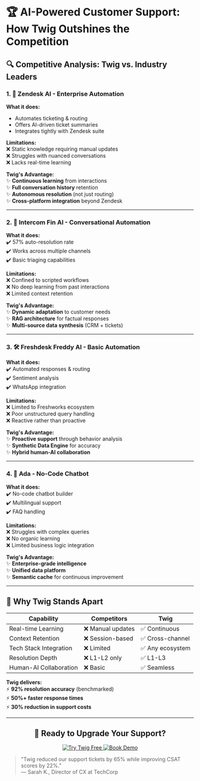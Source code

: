 # 🏆 AI-Powered Customer Support: How Twig Outshines the Competition

## 🔍 Competitive Analysis: Twig vs. Industry Leaders

### 1. 🏢 **Zendesk AI** - Enterprise Automation
**What it does:**  
- Automates ticketing & routing  
- Offers AI-driven ticket summaries  
- Integrates tightly with Zendesk suite  

**Limitations:**  
❌ Static knowledge requiring manual updates  
❌ Struggles with nuanced conversations  
❌ Lacks real-time learning  

**Twig's Advantage:**  
✨ **Continuous learning** from interactions  
✨ **Full conversation history** retention  
✨ **Autonomous resolution** (not just routing)  
✨ **Cross-platform integration** beyond Zendesk  

---

### 2. 🤖 **Intercom Fin AI** - Conversational Automation
**What it does:**  
✔️ 57% auto-resolution rate  
✔️ Works across multiple channels  
✔️ Basic triaging capabilities  

**Limitations:**  
❌ Confined to scripted workflows  
❌ No deep learning from past interactions  
❌ Limited context retention  

**Twig's Advantage:**  
✨ **Dynamic adaptation** to customer needs  
✨ **RAG architecture** for factual responses  
✨ **Multi-source data synthesis** (CRM + tickets)  

---

### 3. 🛠️ **Freshdesk Freddy AI** - Basic Automation
**What it does:**  
✔️ Automated responses & routing  
✔️ Sentiment analysis  
✔️ WhatsApp integration  

**Limitations:**  
❌ Limited to Freshworks ecosystem  
❌ Poor unstructured query handling  
❌ Reactive rather than proactive  

**Twig's Advantage:**  
✨ **Proactive support** through behavior analysis  
✨ **Synthetic Data Engine** for accuracy  
✨ **Hybrid human-AI collaboration**  

---

### 4. 🧩 **Ada** - No-Code Chatbot
**What it does:**  
✔️ No-code chatbot builder  
✔️ Multilingual support  
✔️ FAQ handling  

**Limitations:**  
❌ Struggles with complex queries  
❌ No organic learning  
❌ Limited business logic integration  

**Twig's Advantage:**  
✨ **Enterprise-grade intelligence**  
✨ **Unified data platform**  
✨ **Semantic cache** for continuous improvement  

---

## 🌟 Why Twig Stands Apart

| **Capability**       | Competitors | **Twig** |
|----------------------|------------|----------|
| Real-time Learning   | ❌ Manual updates | ✅ Continuous |
| Context Retention    | ❌ Session-based | ✅ Cross-channel |
| Tech Stack Integration | ❌ Limited | ✅ Any ecosystem |
| Resolution Depth     | ❌ L1-L2 only | ✅ L1-L3 |
| Human-AI Collaboration | ❌ Basic | ✅ Seamless |

**Twig delivers:**  
⚡ **92% resolution accuracy** (benchmarked)  
⚡ **50%+ faster response times**  
⚡ **30% reduction in support costs**  

---

<div align="center">
  <h2>🚀 Ready to Upgrade Your Support?</h2>
  <a href="https://twig.ai/demo">
    <img src="https://img.shields.io/badge/TRY_TWIG_FREE-000000?style=for-the-badge&logo=github&logoColor=white" alt="Try Twig Free">
  </a>
  <a href="https://twig.ai/demo">
    <img src="https://img.shields.io/badge/BOOK_DEMO-0066CC?style=for-the-badge&logo=google-meet&logoColor=white" alt="Book Demo">
  </a>
</div>

> "Twig reduced our support tickets by 65% while improving CSAT scores by 22%."  
> — Sarah K., Director of CX at TechCorp
